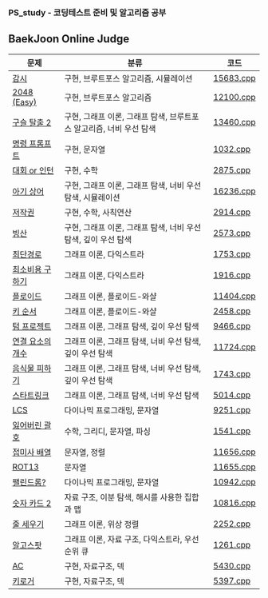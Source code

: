 ### PS_study - 코딩테스트 준비 및 알고리즘 공부

BaekJoon Online Judge
-----

| 문제 | 분류 | 코드 |
|----| ---  | --- |
| [감시](https://www.acmicpc.net/problem/15683) | 구현, 브루트포스 알고리즘, 시뮬레이션 | [15683.cpp](https://github.com/seongho-joo/PS_study/blob/master/BOJ/15683.cpp)|
| [2048 (Easy)](https://www.acmicpc.net/problem/12100) | 구현, 브루트포스 알고리즘 | [12100.cpp](https://github.com/seongho-joo/PS_study/blob/master/BOJ/12100.cpp)|
| [구슬 탈출 2](https://www.acmicpc.net/problem/13460)| 구현, 그래프 이론, 그래프 탐색, 브루트포스 알고리즘, 너비 우선 탐색 |[13460.cpp](https://github.com/seongho-joo/PS_study/blob/master/BOJ/13460.cpp)|
|[명령 프롬프트](https://www.acmicpc.net/problem/1032)| 구현, 문자열 | [1032.cpp](https://github.com/seongho-joo/PS_study/blob/master/BOJ/1032.cpp)|
|[대회 or 인턴](https://www.acmicpc.net/problem/2875)| 구현, 수학 | [2875.cpp](https://github.com/seongho-joo/PS_study/blob/master/BOJ/2875.cpp)|
|[아기 상어](https://www.acmicpc.net/problem/16236)|구현, 그래프 이론, 그래프 탐색, 너비 우선 탐색, 시뮬레이션|[16236.cpp](https://github.com/seongho-joo/PS_study/blob/master/BOJ/16236.cpp)|
|[저작권](https://www.acmicpc.net/problem/2914)|구현, 수학, 사칙연산|[2914.cpp](https://github.com/seongho-joo/PS_study/blob/master/BOJ/2914.cpp)|
|[빙산](https://www.acmicpc.net/problem/2573)|구현, 그래프 이론, 그래프 탐색, 너비 우선 탐색, 깊이 우선 탐색|[2573.cpp](https://github.com/seongho-joo/PS_study/blob/master/BOJ/2573.cpp)|
|[최단경로](https://www.acmicpc.net/problem/1753)|그래프 이론, 다익스트라|[1753.cpp](https://github.com/seongho-joo/PS_study/blob/master/BOJ/1753.cpp)|
|[최소비용 구하기](https://www.acmicpc.net/problem/1916)|그래프 이론, 다익스트라|[1916.cpp](https://github.com/seongho-joo/PS_study/blob/master/BOJ/1916.cpp)|
|[플로이드](https://www.acmicpc.net/problem/11404)|그래프 이론, 플로이드-와샬|[11404.cpp](https://github.com/seongho-joo/PS_study/blob/master/BOJ/11404.cpp)|
|[키 순서](https://www.acmicpc.net/problem/2458)|그래프 이론, 플로이드-와샬|[2458.cpp](https://github.com/seongho-joo/PS_study/blob/master/BOJ/2458.cpp)|
|[텀 프로젝트](https://www.acmicpc.net/problem/9466)|그래프 이론, 그래프 탐색, 깊이 우선 탐색|[9466.cpp](https://github.com/seongho-joo/PS_study/blob/master/BOJ/9466.cpp)|
|[연결 요소의 개수](https://www.acmicpc.net/problem/11724)|그래프 이론, 그래프 탐색, 너비 우선 탐색, 깊이 우선 탐색|[11724.cpp](https://github.com/seongho-joo/PS_study/blob/master/BOJ/11724.cpp)|
|[음식물 피하기](https://www.acmicpc.net/problem/1743)|그래프 이론, 그래프 탐색, 너비 우선 탐색, 깊이 우선 탐색|[1743.cpp](https://github.com/seongho-joo/PS_study/blob/master/BOJ/1743.cpp)|
|[스타트링크](https://www.acmicpc.net/problem/5014)|그래프 이론, 그래프 탐색, 너비 우선 탐색|[5014.cpp](https://github.com/seongho-joo/PS_study/blob/master/BOJ/5014.cpp)|
|[LCS](https://www.acmicpc.net/problem/9251)|다이나믹 프로그래밍, 문자열|[9251.cpp](https://github.com/seongho-joo/PS_study/blob/master/BOJ/9251.cpp)|
|[잃어버린 괄호](https://www.acmicpc.net/problem/1541)|수학, 그리디, 문자열, 파싱|[1541.cpp](https://github.com/seongho-joo/PS_study/blob/master/BOJ/1541.cpp)|
|[접미사 배열](https://www.acmicpc.net/problem/11656)|문자열, 정렬|[11656.cpp](https://github.com/seongho-joo/PS_study/blob/master/BOJ/11656.cpp)|
|[ROT13](https://www.acmicpc.net/problem/11655)|문자열|[11655.cpp](https://github.com/seongho-joo/PS_study/blob/master/BOJ/11655.cpp)|
|[팰린드롬?](https://www.acmicpc.net/problem/10942)|다이나믹 프로그래밍, 문자열|[10942.cpp](https://github.com/seongho-joo/PS_study/blob/master/BOJ/10942.cpp)|
|[숫자 카드 2](https://www.acmicpc.net/problem/10816)|자료 구조, 이분 탐색, 해시를 사용한 집합과 맵|[10816.cpp](https://github.com/seongho-joo/PS_study/blob/master/BOJ/10816.cpp)|
|[줄 세우기](https://www.acmicpc.net/problem/2252)|그래프 이론, 위상 정렬|[2252.cpp](https://github.com/seongho-joo/PS_study/blob/master/BOJ/2252.cpp)|
|[알고스팟](https://www.acmicpc.net/problem/1261)|그래프 이론, 자료 구조, 다익스트라, 우선순위 큐|[1261.cpp](https://github.com/seongho-joo/PS_study/blob/master/BOJ/1261.cpp)|
|[AC](https://www.acmicpc.net/problem/5430)|구현, 자료구조, 덱|[5430.cpp](https://github.com/seongho-joo/PS_study/blob/master/BOJ/5430.cpp)|
|[키로거](https://www.acmicpc.net/problem/5397)|구현, 자료구조, 덱|[5397.cpp](https://github.com/seongho-joo/PS_study/blob/master/BOJ/5397.cpp)|
